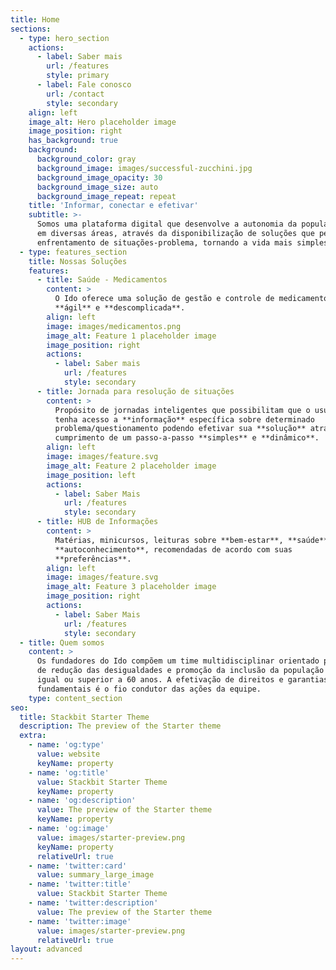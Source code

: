 ```yaml
---
title: Home
sections:
  - type: hero_section
    actions:
      - label: Saber mais
        url: /features
        style: primary
      - label: Fale conosco
        url: /contact
        style: secondary
    align: left
    image_alt: Hero placeholder image
    image_position: right
    has_background: true
    background:
      background_color: gray
      background_image: images/successful-zucchini.jpg
      background_image_opacity: 30
      background_image_size: auto
      background_image_repeat: repeat
    title: 'Informar, conectar e efetivar'
    subtitle: >-
      Somos uma plataforma digital que desenvolve a autonomia da população 60+
      em diversas áreas, através da disponibilização de soluções que permitem o
      enfrentamento de situações-problema, tornando a vida mais simples!
  - type: features_section
    title: Nossas Soluções
    features:
      - title: Saúde - Medicamentos
        content: >
          O Ido oferece uma solução de gestão e controle de medicamentos
          **ágil** e **descomplicada**.
        align: left
        image: images/medicamentos.png
        image_alt: Feature 1 placeholder image
        image_position: right
        actions:
          - label: Saber mais
            url: /features
            style: secondary
      - title: Jornada para resolução de situações
        content: >
          Propósito de jornadas inteligentes que possibilitam que o usuário
          tenha acesso a **informação** específica sobre determinado
          problema/questionamento podendo efetivar sua **solução** através do
          cumprimento de um passo-a-passo **simples** e **dinâmico**.
        align: left
        image: images/feature.svg
        image_alt: Feature 2 placeholder image
        image_position: left
        actions:
          - label: Saber Mais
            url: /features
            style: secondary
      - title: HUB de Informações
        content: >
          Matérias, minicursos, leituras sobre **bem-estar**, **saúde** e
          **autoconhecimento**, recomendadas de acordo com suas
          **preferências**.
        align: left
        image: images/feature.svg
        image_alt: Feature 3 placeholder image
        image_position: right
        actions:
          - label: Saber Mais
            url: /features
            style: secondary
  - title: Quem somos
    content: >
      Os fundadores do Ido compõem um time multidisciplinar orientado pelo ideal
      de redução das desigualdades e promoção da inclusão da população com idade
      igual ou superior a 60 anos. A efetivação de direitos e garantias
      fundamentais é o fio condutor das ações da equipe.
    type: content_section
seo:
  title: Stackbit Starter Theme
  description: The preview of the Starter theme
  extra:
    - name: 'og:type'
      value: website
      keyName: property
    - name: 'og:title'
      value: Stackbit Starter Theme
      keyName: property
    - name: 'og:description'
      value: The preview of the Starter theme
      keyName: property
    - name: 'og:image'
      value: images/starter-preview.png
      keyName: property
      relativeUrl: true
    - name: 'twitter:card'
      value: summary_large_image
    - name: 'twitter:title'
      value: Stackbit Starter Theme
    - name: 'twitter:description'
      value: The preview of the Starter theme
    - name: 'twitter:image'
      value: images/starter-preview.png
      relativeUrl: true
layout: advanced
---
```

